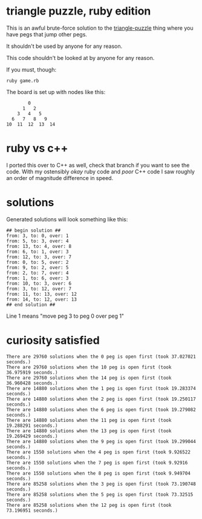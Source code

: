 triangle puzzle, ruby edition
===============

This is an awful brute-force solution to the [triangle-puzzle](http://www.officeplayground.com/Assets/ProductPreview/pi3000-3199/3174_peggame_1.jpg) thing where
you have pegs that jump other pegs. 

It shouldn't be used by anyone for any reason.

This code shouldn't be looked at by anyone for any reason. 

If you must, though:

    ruby game.rb

The board is set up with nodes like this:

            0
          1   2
        3   4   5
      6   7   8   9
    10  11  12  13  14  
    

ruby vs c++
===========

I ported this over to C++ as well, check that branch if you want to see the code. With my ostensibly _okay_ ruby code and _poor_ C++ code I saw roughly an order of magnitude difference in speed. 
    
    
solutions
=========

Generated solutions will look something like this: 

    ## begin solution ##
    from: 3, to: 0, over: 1
    from: 5, to: 3, over: 4
    from: 13, to: 4, over: 8
    from: 6, to: 1, over: 3
    from: 12, to: 3, over: 7
    from: 0, to: 5, over: 2
    from: 9, to: 2, over: 5
    from: 2, to: 7, over: 4
    from: 1, to: 6, over: 3
    from: 10, to: 3, over: 6
    from: 3, to: 12, over: 7
    from: 11, to: 13, over: 12
    from: 14, to: 12, over: 13
    ## end solution ##
    
Line 1 means "move peg 3 to peg 0 over peg 1"

curiosity satisfied
===================

    There are 29760 solutions when the 0 peg is open first (took 37.027021 seconds.)
    There are 29760 solutions when the 10 peg is open first (took 36.975919 seconds.)
    There are 29760 solutions when the 14 peg is open first (took 36.960428 seconds.)
    There are 14880 solutions when the 1 peg is open first (took 19.283374 seconds.)
    There are 14880 solutions when the 2 peg is open first (took 19.250117 seconds.)
    There are 14880 solutions when the 6 peg is open first (took 19.279082 seconds.)
    There are 14880 solutions when the 11 peg is open first (took 19.288291 seconds.)
    There are 14880 solutions when the 13 peg is open first (took 19.269429 seconds.)
    There are 14880 solutions when the 9 peg is open first (took 19.299044 seconds.)
    There are 1550 solutions when the 4 peg is open first (took 9.926522 seconds.)
    There are 1550 solutions when the 7 peg is open first (took 9.92916 seconds.)
    There are 1550 solutions when the 8 peg is open first (took 9.949704 seconds.)
    There are 85258 solutions when the 3 peg is open first (took 73.190748 seconds.)
    There are 85258 solutions when the 5 peg is open first (took 73.32515 seconds.)
    There are 85258 solutions when the 12 peg is open first (took 73.196951 seconds.)
